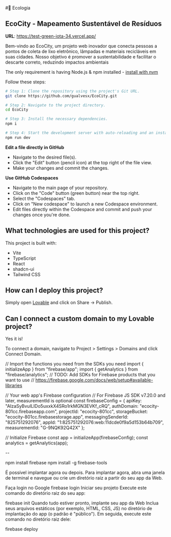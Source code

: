 #🌱 Ecologia
## EcoCity - Mapeamento Sustentável de Resíduos

**URL**: https://test-green-iota-34.vercel.app/

Bem-vindo ao EcoCity, um projeto web inovador que conecta pessoas a pontos de coleta de lixo eletrônico, lâmpadas e materiais recicláveis em suas cidades. Nosso objetivo é promover a sustentabilidade e facilitar o descarte correto, reduzindo impactos ambientais

The only requirement is having Node.js & npm installed - [install with nvm](https://github.com/nvm-sh/nvm#installing-and-updating)

Follow these steps:

```sh
# Step 1: Clone the repository using the project's Git URL.
git clone https://github.com/gualvesx/EcoCity.git

# Step 2: Navigate to the project directory.
cd EcoCity

# Step 3: Install the necessary dependencies.
npm i

# Step 4: Start the development server with auto-reloading and an instant preview.
npm run dev
```

**Edit a file directly in GitHub**

- Navigate to the desired file(s).
- Click the "Edit" button (pencil icon) at the top right of the file view.
- Make your changes and commit the changes.

**Use GitHub Codespaces**

- Navigate to the main page of your repository.
- Click on the "Code" button (green button) near the top right.
- Select the "Codespaces" tab.
- Click on "New codespace" to launch a new Codespace environment.
- Edit files directly within the Codespace and commit and push your changes once you're done.

## What technologies are used for this project?

This project is built with:

- Vite
- TypeScript
- React
- shadcn-ui
- Tailwind CSS

## How can I deploy this project?

Simply open [Lovable](https://lovable.dev/projects/eca389c4-ae91-4d03-b97c-0b1d4a7494cc) and click on Share -> Publish.

## Can I connect a custom domain to my Lovable project?

Yes it is!

To connect a domain, navigate to Project > Settings > Domains and click Connect Domain.

// Import the functions you need from the SDKs you need
import { initializeApp } from "firebase/app";
import { getAnalytics } from "firebase/analytics";
// TODO: Add SDKs for Firebase products that you want to use
// https://firebase.google.com/docs/web/setup#available-libraries

// Your web app's Firebase configuration
// For Firebase JS SDK v7.20.0 and later, measurementId is optional
const firebaseConfig = {
  apiKey: "AIzaSyBvuILIDo5uxxkX4SRo1rkMGN3EVKf_cRQ",
  authDomain: "ecocity-801cc.firebaseapp.com",
  projectId: "ecocity-801cc",
  storageBucket: "ecocity-801cc.firebasestorage.app",
  messagingSenderId: "825751292076",
  appId: "1:825751292076:web:11dcde0f9a5d153b64b709",
  measurementId: "G-9NQK92Q42X"
};

// Initialize Firebase
const app = initializeApp(firebaseConfig);
const analytics = getAnalytics(app);

--

npm install firebase
npm install -g firebase-tools

É possível implantar agora ou depois. Para implantar agora, abra uma janela de terminal e navegue ou crie um diretório raiz a partir do seu app da Web.

Faça login no Google
firebase login
Iniciar seu projeto
Execute este comando do diretório raiz do seu app:

firebase init
Quando tudo estiver pronto, implante seu app da Web
Inclua seus arquivos estáticos (por exemplo, HTML, CSS, JS) no diretório de implantação do app (o padrão é "público"). Em seguida, execute este comando no diretório raiz dele:

firebase deploy
